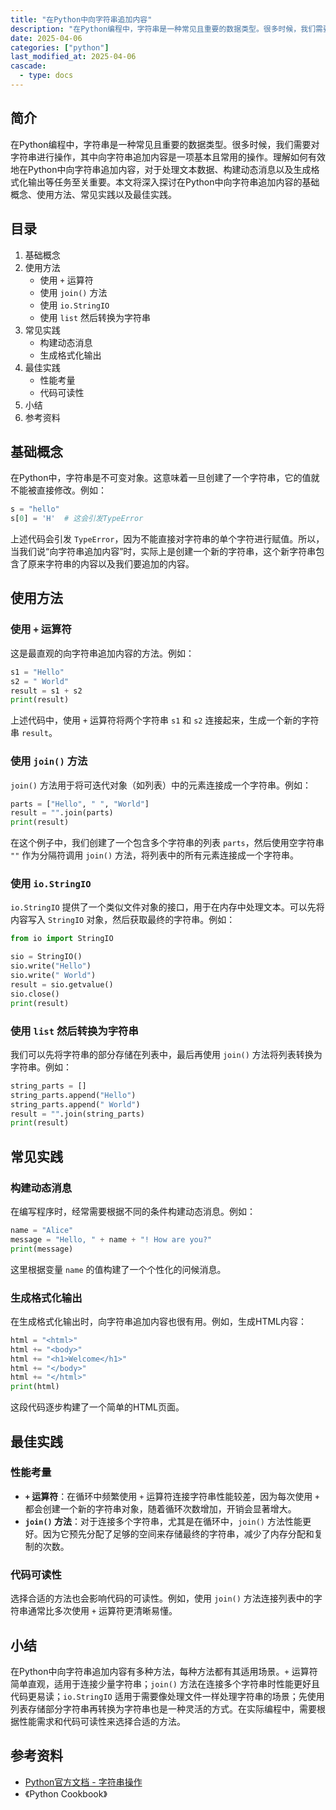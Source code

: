 ```yaml
---
title: "在Python中向字符串追加内容"
description: "在Python编程中，字符串是一种常见且重要的数据类型。很多时候，我们需要对字符串进行操作，其中向字符串追加内容是一项基本且常用的操作。理解如何有效地在Python中向字符串追加内容，对于处理文本数据、构建动态消息以及生成格式化输出等任务至关重要。本文将深入探讨在Python中向字符串追加内容的基础概念、使用方法、常见实践以及最佳实践。"
date: 2025-04-06
categories: ["python"]
last_modified_at: 2025-04-06
cascade:
  - type: docs
---
```



## 简介
在Python编程中，字符串是一种常见且重要的数据类型。很多时候，我们需要对字符串进行操作，其中向字符串追加内容是一项基本且常用的操作。理解如何有效地在Python中向字符串追加内容，对于处理文本数据、构建动态消息以及生成格式化输出等任务至关重要。本文将深入探讨在Python中向字符串追加内容的基础概念、使用方法、常见实践以及最佳实践。

<!-- more -->
## 目录
1. 基础概念
2. 使用方法
    - 使用 `+` 运算符
    - 使用 `join()` 方法
    - 使用 `io.StringIO`
    - 使用 `list` 然后转换为字符串
3. 常见实践
    - 构建动态消息
    - 生成格式化输出
4. 最佳实践
    - 性能考量
    - 代码可读性
5. 小结
6. 参考资料

## 基础概念
在Python中，字符串是不可变对象。这意味着一旦创建了一个字符串，它的值就不能被直接修改。例如：
```python
s = "hello"
s[0] = 'H'  # 这会引发TypeError
```
上述代码会引发 `TypeError`，因为不能直接对字符串的单个字符进行赋值。所以，当我们说“向字符串追加内容”时，实际上是创建一个新的字符串，这个新字符串包含了原来字符串的内容以及我们要追加的内容。

## 使用方法

### 使用 `+` 运算符
这是最直观的向字符串追加内容的方法。例如：
```python
s1 = "Hello"
s2 = " World"
result = s1 + s2
print(result)  
```
上述代码中，使用 `+` 运算符将两个字符串 `s1` 和 `s2` 连接起来，生成一个新的字符串 `result`。

### 使用 `join()` 方法
`join()` 方法用于将可迭代对象（如列表）中的元素连接成一个字符串。例如：
```python
parts = ["Hello", " ", "World"]
result = "".join(parts)
print(result)  
```
在这个例子中，我们创建了一个包含多个字符串的列表 `parts`，然后使用空字符串 `""` 作为分隔符调用 `join()` 方法，将列表中的所有元素连接成一个字符串。

### 使用 `io.StringIO`
`io.StringIO` 提供了一个类似文件对象的接口，用于在内存中处理文本。可以先将内容写入 `StringIO` 对象，然后获取最终的字符串。例如：
```python
from io import StringIO

sio = StringIO()
sio.write("Hello")
sio.write(" World")
result = sio.getvalue()
sio.close()
print(result)  
```
### 使用 `list` 然后转换为字符串
我们可以先将字符串的部分存储在列表中，最后再使用 `join()` 方法将列表转换为字符串。例如：
```python
string_parts = []
string_parts.append("Hello")
string_parts.append(" World")
result = "".join(string_parts)
print(result)  
```

## 常见实践

### 构建动态消息
在编写程序时，经常需要根据不同的条件构建动态消息。例如：
```python
name = "Alice"
message = "Hello, " + name + "! How are you?"
print(message)  
```
这里根据变量 `name` 的值构建了一个个性化的问候消息。

### 生成格式化输出
在生成格式化输出时，向字符串追加内容也很有用。例如，生成HTML内容：
```python
html = "<html>"
html += "<body>"
html += "<h1>Welcome</h1>"
html += "</body>"
html += "</html>"
print(html)  
```
这段代码逐步构建了一个简单的HTML页面。

## 最佳实践

### 性能考量
- **`+` 运算符**：在循环中频繁使用 `+` 运算符连接字符串性能较差，因为每次使用 `+` 都会创建一个新的字符串对象，随着循环次数增加，开销会显著增大。
- **`join()` 方法**：对于连接多个字符串，尤其是在循环中，`join()` 方法性能更好。因为它预先分配了足够的空间来存储最终的字符串，减少了内存分配和复制的次数。

### 代码可读性
选择合适的方法也会影响代码的可读性。例如，使用 `join()` 方法连接列表中的字符串通常比多次使用 `+` 运算符更清晰易懂。

## 小结
在Python中向字符串追加内容有多种方法，每种方法都有其适用场景。`+` 运算符简单直观，适用于连接少量字符串；`join()` 方法在连接多个字符串时性能更好且代码更易读；`io.StringIO` 适用于需要像处理文件一样处理字符串的场景；先使用列表存储部分字符串再转换为字符串也是一种灵活的方式。在实际编程中，需要根据性能需求和代码可读性来选择合适的方法。

## 参考资料
- [Python官方文档 - 字符串操作](https://docs.python.org/3/library/stdtypes.html#string-methods)
- 《Python Cookbook》